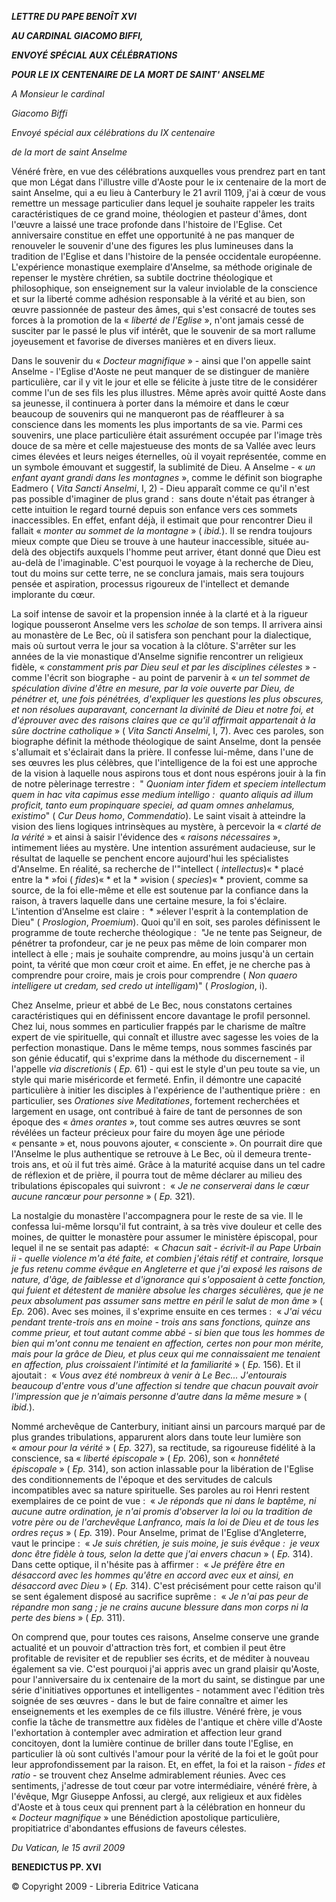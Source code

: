 ***LETTRE DU PAPE BENOÎT XVI***

***AU CARDINAL GIACOMO BIFFI,***

***ENVOYÉ SPÉCIAL AUX CÉLÉBRATIONS***

***POUR LE IX CENTENAIRE DE LA MORT DE SAINT' ANSELME***

*A Monsieur le cardinal*

*Giacomo Biffi*

*Envoyé spécial aux célébrations du IX centenaire*

*de la mort de saint Anselme*

Vénéré frère, en vue des célébrations auxquelles vous prendrez part en tant que mon Légat dans l'illustre ville d'Aoste pour le ix centenaire de la mort de saint Anselme, qui a eu lieu à Canterbury le 21 avril 1109, j'ai à cœur de vous remettre un message particulier dans lequel je souhaite rappeler les traits caractéristiques de ce grand moine, théologien et pasteur d'âmes, dont l'œuvre a laissé une trace profonde dans l'histoire de l'Eglise. Cet anniversaire constitue en effet une opportunité à ne pas manquer de renouveler le souvenir d'une des figures les plus lumineuses dans la tradition de l'Eglise et dans l'histoire de la pensée occidentale européenne. L'expérience monastique exemplaire d'Anselme, sa méthode originale de repenser le mystère chrétien, sa subtile doctrine théologique et philosophique, son enseignement sur la valeur inviolable de la conscience et sur la liberté comme adhésion responsable à la vérité et au bien, son œuvre passionnée de pasteur des âmes, qui s'est consacré de toutes ses forces à la promotion de la « *liberté de l'Eglise* », n'ont jamais cessé de susciter par le passé le plus vif intérêt, que le souvenir de sa mort rallume joyeusement et favorise de diverses manières et en divers lieux.

Dans le souvenir du « *Docteur magnifique* » - ainsi que l'on appelle saint Anselme - l'Eglise d'Aoste ne peut manquer de se distinguer de manière particulière, car il y vit le jour et elle se félicite à juste titre de le considérer comme l'un de ses fils les plus illustres. Même après avoir quitté Aoste dans sa jeunesse, il continuera à porter dans la mémoire et dans le cœur beaucoup de souvenirs qui ne manqueront pas de réaffleurer à sa conscience dans les moments les plus importants de sa vie. Parmi ces souvenirs, une place particulière était assurément occupée par l'image très douce de sa mère et celle majestueuse des monts de sa Vallée avec leurs cimes élevées et leurs neiges éternelles, où il voyait représentée, comme en un symbole émouvant et suggestif, la sublimité de Dieu. A Anselme - « *un enfant ayant grandi dans les montagnes* », comme le définit son biographe Eadmero ( *Vita Sancti Anselmi*, I, 2) - Dieu apparaît comme ce qu'il n'est pas possible d'imaginer de plus grand :  sans doute n'était pas étranger à cette intuition le regard tourné depuis son enfance vers ces sommets inaccessibles. En effet, enfant déjà, il estimait que pour rencontrer Dieu il fallait « *monter au sommet de la montagne* » ( *ibid.*). Il se rendra toujours mieux compte que Dieu se trouve à une hauteur inaccessible, située au-delà des objectifs auxquels l'homme peut arriver, étant donné que Dieu est au-delà de l'imaginable. C'est pourquoi le voyage à la recherche de Dieu, tout du moins sur cette terre, ne se conclura jamais, mais sera toujours pensée et aspiration, processus rigoureux de l'intellect et demande implorante du cœur.

La soif intense de savoir et la propension innée à la clarté et à la rigueur logique pousseront Anselme vers les *scholae* de son temps. Il arrivera ainsi au monastère de Le Bec, où il satisfera son penchant pour la dialectique, mais où surtout verra le jour sa vocation à la clôture. S'arrêter sur les années de la vie monastique d'Anselme signifie rencontrer un religieux fidèle, « *constamment pris par Dieu seul et par les disciplines célestes* » - comme l'écrit son biographe - au point de parvenir à « *un tel sommet de spéculation divine d'être en mesure, par la voie ouverte par Dieu, de pénétrer et, une fois pénétrées, d'expliquer les questions les plus obscures, et non résolues auparavant, concernant la divinité de Dieu et notre foi, et d'éprouver avec des raisons claires que ce qu'il affirmait appartenait à la sûre doctrine catholique* » ( *Vita Sancti Anselmi*, I, 7). Avec ces paroles, son biographe définit la méthode théologique de saint Anselme, dont la pensée s'allumait et s'éclairait dans la prière. Il confesse lui-même, dans l'une de ses œuvres les plus célèbres, que l'intelligence de la foi est une approche de la vision à laquelle nous aspirons tous et dont nous espérons jouir à la fin de notre pèlerinage terrestre :  " *Quoniam inter fidem et speciem intellectum quem in hac vita capimus esse medium intelligo :  quanto aliquis ad illum proficit, tanto eum propinquare speciei, ad quam omnes anhelamus, existimo*" ( *Cur Deus homo*, *Commendatio*). Le saint visait à atteindre la vision des liens logiques intrinsèques au mystère, à percevoir la « *clarté de la vérité* » et ainsi à saisir l'évidence des « *raisons nécessaires* », intimement liées au mystère. Une intention assurément audacieuse, sur le résultat de laquelle se penchent encore aujourd'hui les spécialistes d'Anselme. En réalité, sa recherche de l'"intellect ( *intellectus*)« * placé entre la * »foi ( *fides*)« * et la * »vision ( *species*)« * provient, comme sa source, de la foi elle-même et elle est soutenue par la confiance dans la raison, à travers laquelle dans une certaine mesure, la foi s'éclaire. L'intention d'Anselme est claire :  * »élever l'esprit à la contemplation de Dieu" ( *Proslogion*, *Proemium*). Quoi qu'il en soit, ses paroles définissent le programme de toute recherche théologique :  "Je ne tente pas Seigneur, de pénétrer ta profondeur, car je ne peux pas même de loin comparer mon intellect à elle ; mais je souhaite comprendre, au moins jusqu'à un certain point, ta vérité que mon cœur croit et aime. En effet, je ne cherche pas à comprendre pour croire, mais je crois pour comprendre ( *Non quaero intelligere ut credam, sed credo ut intelligam*)" ( *Proslogion*, i).

Chez Anselme, prieur et abbé de Le Bec, nous constatons certaines caractéristiques qui en définissent encore davantage le profil personnel. Chez lui, nous sommes en particulier frappés par le charisme de maître expert de vie spirituelle, qui connaît et illustre avec sagesse les voies de la perfection monastique. Dans le même temps, nous sommes fascinés par son génie éducatif, qui s'exprime dans la méthode du discernement - il l'appelle *via discretionis* ( *Ep.* 61) - qui est le style d'un peu toute sa vie, un style qui marie miséricorde et fermeté. Enfin, il démontre une capacité particulière à initier les disciples à l'expérience de l'authentique prière :  en particulier, ses *Orationes sive Meditationes*, fortement recherchées et largement en usage, ont contribué à faire de tant de personnes de son époque des « *âmes orantes* », tout comme ses autres œuvres se sont révélées un facteur précieux pour faire du moyen âge une période « pensante » et, nous pouvons ajouter, « consciente ». On pourrait dire que l'Anselme le plus authentique se retrouve à Le Bec, où il demeura trente-trois ans, et où il fut très aimé. Grâce à la maturité acquise dans un tel cadre de réflexion et de prière, il pourra tout de même déclarer au milieu des tribulations épiscopales qui suivront :  « *Je ne conserverai dans le cœur aucune rancœur pour personne* » ( *Ep.* 321).

La nostalgie du monastère l'accompagnera pour le reste de sa vie. Il le confessa lui-même lorsqu'il fut contraint, à sa très vive douleur et celle des moines, de quitter le monastère pour assumer le ministère épiscopal, pour lequel il ne se sentait pas adapté:  « *Chacun sait - écrivit-il au Pape Urbain ii - quelle violence m'a été faite, et combien j'étais rétif et contraire, lorsque je fus retenu comme évêque en Angleterre et que j'ai exposé les raisons de nature, d'âge, de faiblesse et d'ignorance qui s'opposaient à cette fonction, qui fuient et détestent de manière absolue les charges séculières, que je ne peux absolument pas assumer sans mettre en péril le salut de mon âme* » ( *Ep.* 206). Avec ses moines, il s'exprime ensuite en ces termes :  « *J'ai vécu pendant trente-trois ans en moine - trois ans sans fonctions, quinze ans comme prieur, et tout autant comme abbé - si bien que tous les hommes de bien qui m'ont connu me tenaient en affection, certes non pour mon mérite, mais pour la grâce de Dieu, et plus ceux qui me connaissaient me tenaient en affection, plus croissaient l'intimité et la familiarité* » ( *Ep.* 156). Et il ajoutait :  « *Vous avez été nombreux à venir à Le Bec... J'entourais beaucoup d'entre vous d'une affection si tendre que chacun pouvait avoir l'impression que je n'aimais personne d'autre dans la même mesure* » ( *ibid.*).

Nommé archevêque de Canterbury, initiant ainsi un parcours marqué par de plus grandes tribulations, apparurent alors dans toute leur lumière son « *amour pour la vérité* » ( *Ep.* 327), sa rectitude, sa rigoureuse fidélité à la conscience, sa « *liberté épiscopale* » ( *Ep.* 206), son « *honnêteté épiscopale* » ( *Ep.* 314), son action inlassable pour la libération de l'Eglise des conditionnements de l'époque et des servitudes de calculs incompatibles avec sa nature spirituelle. Ses paroles au roi Henri restent exemplaires de ce point de vue :  « *Je réponds que ni dans le baptême, ni aucune autre ordination, je n'ai promis d'observer la loi ou la tradition de votre père ou de l'archevêque Lanfranco, mais la loi de Dieu et de tous les ordres reçus* » ( *Ep.* 319). Pour Anselme, primat de l'Eglise d'Angleterre, vaut le principe :  « *Je suis chrétien, je suis moine, je suis évêque :  je veux donc être fidèle à tous, selon la dette que j'ai envers chacun* » ( *Ep.* 314). Dans cette optique, il n'hésite pas à affirmer :  « *Je préfère être en désaccord avec les hommes qu'être en accord avec eux et ainsi, en désaccord avec Dieu* » ( *Ep.* 314). C'est précisément pour cette raison qu'il se sent également disposé au sacrifice suprême :  « *Je n'ai pas peur de répandre mon sang ; je ne crains aucune blessure dans mon corps ni la perte des biens* » ( *Ep.* 311).

On comprend que, pour toutes ces raisons, Anselme conserve une grande actualité et un pouvoir d'attraction très fort, et combien il peut être profitable de revisiter et de republier ses écrits, et de méditer à nouveau également sa vie. C'est pourquoi j'ai appris avec un grand plaisir qu'Aoste, pour l'anniversaire du ix centenaire de la mort du saint, se distingue par une série d'initiatives opportunes et intelligentes - notamment avec l'édition très soignée de ses œuvres - dans le but de faire connaître et aimer les enseignements et les exemples de ce fils illustre. Vénéré frère, je vous confie la tâche de transmettre aux fidèles de l'antique et chère ville d'Aoste l'exhortation à contempler avec admiration et affection leur grand concitoyen, dont la lumière continue de briller dans toute l'Eglise, en particulier là où sont cultivés l'amour pour la vérité de la foi et le goût pour leur approfondissement par la raison. Et, en effet, la foi et la raison - *fides et ratio* - se trouvent chez Anselme admirablement réunies. Avec ces sentiments, j'adresse de tout cœur par votre intermédiaire, vénéré frère, à l'évêque, Mgr Giuseppe Anfossi, au clergé, aux religieux et aux fidèles d'Aoste et à tous ceux qui prennent part à la célébration en honneur du « *Docteur magnifique* » une Bénédiction apostolique particulière, propitiatrice d'abondantes effusions de faveurs célestes.

*Du Vatican, le 15 avril 2009*

**BENEDICTUS PP. XVI**

© Copyright 2009 - Libreria Editrice Vaticana